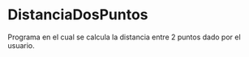 # DistanciaDosPuntos
Programa en el cual se calcula la distancia entre 2 puntos dado por el usuario.
